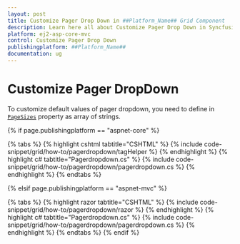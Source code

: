 ```yaml
---
layout: post
title: Customize Pager Drop Down in ##Platform_Name## Grid Component
description: Learn here all about Customize Pager Drop Down in Syncfusion ##Platform_Name## Grid component of Syncfusion Essential JS 2 and more.
platform: ej2-asp-core-mvc
control: Customize Pager Drop Down
publishingplatform: ##Platform_Name##
documentation: ug
---
```



# Customize Pager DropDown

To customize default values of pager dropdown, you need to define in [`PageSizes`](https://help.syncfusion.com/cr/aspnetcore-js2/Syncfusion.EJ2.Grids.GridPageSettings.html#Syncfusion_EJ2_Grids_GridPageSettings_PageSizes) property as array of strings.

{% if page.publishingplatform == "aspnet-core" %}

{% tabs %}
{% highlight cshtml tabtitle="CSHTML" %}
{% include code-snippet/grid/how-to/pagerdropdown/tagHelper %}
{% endhighlight %}
{% highlight c# tabtitle="Pagerdropdown.cs" %}
{% include code-snippet/grid/how-to/pagerdropdown/pagerdropdown.cs %}
{% endhighlight %}
{% endtabs %}

{% elsif page.publishingplatform == "aspnet-mvc" %}

{% tabs %}
{% highlight razor tabtitle="CSHTML" %}
{% include code-snippet/grid/how-to/pagerdropdown/razor %}
{% endhighlight %}
{% highlight c# tabtitle="Pagerdropdown.cs" %}
{% include code-snippet/grid/how-to/pagerdropdown/pagerdropdown.cs %}
{% endhighlight %}
{% endtabs %}
{% endif %}


